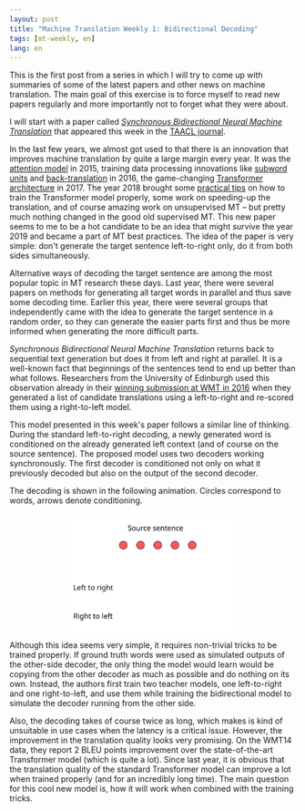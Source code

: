 ```yaml
---
layout: post
title: "Machine Translation Weekly 1: Bidirectional Decoding"
tags: [mt-weekly, en]
lang: en
---
```


This is the first post from a series in which I will try to come up with
summaries of some of the latest papers and other news on machine translation.
The main goal of this exercise is to force myself to read new papers regularly
and more importantly not to forget what they were about.

I will start with a paper called [_Synchronous Bidirectional Neural Machine
Translation_](https://www.mitpressjournals.org/doi/full/10.1162/tacl_a_00256)
that appeared this week in the [TAACL
journal](https://www.transacl.org/ojs/index.php/tacl).

In the last few years, we almost got used to that there is an
innovation that improves machine translation by quite a large margin every
year. It was the [attention model](https://arxiv.org/abs/1409.0473) in 2015,
training data processing innovations like [subword
units](https://www.aclweb.org/anthology/P16-1162) and
[back-translation](https://www.aclweb.org/anthology/P16-1009) in 2016, the
game-changing [Transformer
architecture](https://papers.nips.cc/paper/7181-attention-is-all-you-need.pdf)
in 2017. The year 2018 brought some [practical
tips](https://arxiv.org/abs/1804.00247) on how to train the Transformer model
properly, some work on speeding-up the translation, and of course amazing work
on unsupervised MT – but pretty much nothing changed in the good old supervised
MT. This new paper seems to me to be a hot candidate to be an idea that might
survive the year 2019 and became a part of MT best practices. The idea of the
paper is very simple: don't generate the target sentence left-to-right only, do
it from both sides simultaneously.

Alternative ways of decoding the target sentence are among the most popular
topic in MT research these days. Last year, there were several papers on
methods for generating all target words in parallel and thus save some decoding
time. Earlier this year, there were several groups that independently came with
the idea to generate the target sentence in a random order, so they can
generate the easier parts first and thus be more informed when generating the
more difficult parts.

_Synchronous Bidirectional Neural Machine Translation_ returns back to
sequential text generation but does it from left and right at parallel. It is a
well-known fact that beginnings of the sentences tend to end up better than
what follows. Researchers from the University of Edinburgh used this
observation already in their [winning submission at WMT in
2016](https://www.aclweb.org/anthology/W16-2323) when they generated a list of
candidate translations using a left-to-right and re-scored them using a
right-to-left model.

This model presented in this week's paper follows a similar line of thinking.
During the standard left-to-right decoding, a newly generated word is
conditioned on the already generated left context (and of course on the source
sentence). The proposed model uses two decoders working synchronously. The
first decoder is conditioned not only on what it previously decoded but also on
the output of the second decoder.

The decoding is shown in the following animation. Circles correspond to words,
arrows denote conditioning.

<div align="center">
<img src="/assets/MT-Weekly-1/step0.svg" width="60%" align="center" id="slide" />
</div>

<script>
function slideshow() {
    var slide_src = document.getElementById("slide").src;
    var slide_id = parseInt(slide_src[slide_src.length - 5]);
    var next_id = (slide_id + 1) % 10;
    document.getElementById("slide").src = "/assets/MT-Weekly-1/step" + next_id + ".svg";
    setTimeout(slideshow, 2000);
}
setTimeout(slideshow, 2000);
</script>

Although this idea seems very simple, it requires non-trivial tricks to be
trained properly. If ground truth words were used as simulated outputs of the
other-side decoder, the only thing the model would learn would be copying from
the other decoder as much as possible and do nothing on its own. Instead, the
authors first train two teacher models, one left-to-right and one
right-to-left, and use them while training the bidirectional model to simulate
the decoder running from the other side.

Also, the decoding takes of course twice as long, which makes is kind of
unsuitable in use cases when the latency is a critical issue. However, the
improvement in the translation quality looks very promising. On the WMT14 data,
they report 2 BLEU points improvement over the state-of-the-art Transformer
model (which is quite a lot). Since last year, it is obvious that the
translation quality of the standard Transformer model can improve a lot when
trained properly (and for an incredibly long time). The main question for this
cool new model is, how it will work when combined with the training tricks.
